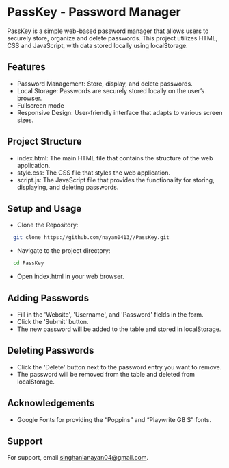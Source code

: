 
# PassKey - Password Manager

PassKey is a simple web-based password manager that allows users to securely store, organize and delete passwords. This project utilizes HTML, CSS and JavaScript, with data stored locally using localStorage.


## Features

- Password Management: Store, display, and delete passwords.
- Local Storage: Passwords are securely stored locally on the user’s browser.
- Fullscreen mode
- Responsive Design: User-friendly interface that adapts to various screen sizes.


## Project Structure

- index.html: The main HTML file that contains the structure of the web application.
- style.css: The CSS file that styles the web application.
- script.js: The JavaScript file that provides the functionality for storing, displaying, and deleting passwords.


## Setup and Usage

- Clone the Repository:

```bash
  git clone https://github.com/nayan0413//PassKey.git
```
- Navigate to the project directory:

```bash
  cd PassKey
```
- Open index.html in your web browser.
## Adding Passwords
- Fill in the 'Website', 'Username', and 'Password' fields in the form.
- Click the 'Submit' button.
- The new password will be added to the table and stored in localStorage.

## Deleting Passwords
- Click the 'Delete' button next to the password entry you want to remove.
- The password will be removed from the table and deleted from localStorage.




## Acknowledgements

 - Google Fonts for  providing the “Poppins” and “Playwrite GB S” fonts.

## Support

For support, email singhanianayan04@gmail.com.

